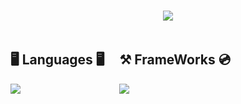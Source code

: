 <h1 align="center">
  <img src="https://readme-typing-svg.herokuapp.com/?font=Righteous&size=35&center=true&vCenter=true&width=500&height=70&duration=4000&lines=Hi+There!+👋;+I'm+Bojjan!;" />
</h1>

<div style="display: inline-block; margin-right: 20;">
    <h2 style="text-align: left;">🖥️ Languages 🖥️</h2>
    <img src="https://skillicons.dev/icons?i=java,postgres" />
</div>

<div style="display: inline-block;">
    <h2 style="text-align: right;">⚒️ FrameWorks 💿</h2>
    <img src="https://skillicons.dev/icons?i=spring" />
</div>


<!--
**Bojjjan/Bojjjan** is a ✨ _special_ ✨ repository because its `README.md` (this file) appears on your GitHub profile.
